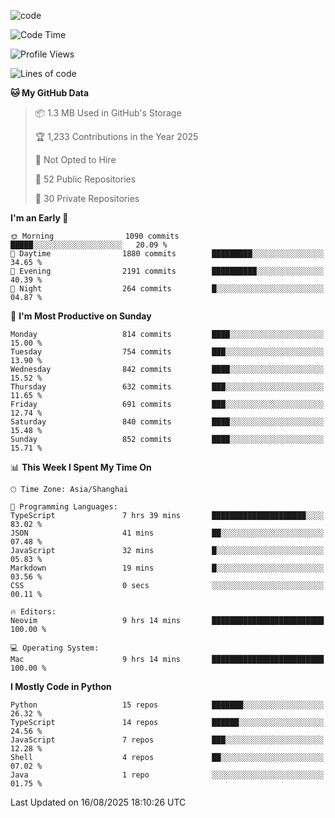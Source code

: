 
<!--
**liuyaanng/liuyaanng** is a ✨ _special_ ✨ repository because its `README.md` (this file) appears on your GitHub profile.

Here are some ideas to get you started:

- 🔭 I’m currently working on ...
- 🌱 I’m currently learning ...
- 👯 I’m looking to collaborate on ...
- 🤔 I’m looking for help with ...
- 💬 Ask me about ...
- 📫 How to reach me: ...
- 😄 Pronouns: ...
- ⚡ Fun fact: ...
-->


![code](https://cdn.jsdelivr.net/gh/liuyaanng/liuyaanng@1.0/code.gif) 

<!--START_SECTION:waka-->
![Code Time](http://img.shields.io/badge/Code%20Time-1%2C805%20hrs%2031%20mins-blue)

![Profile Views](http://img.shields.io/badge/Profile%20Views-0-blue)

![Lines of code](https://img.shields.io/badge/From%20Hello%20World%20I%27ve%20Written-26.4%20million%20lines%20of%20code-blue)

**🐱 My GitHub Data** 

> 📦 1.3 MB Used in GitHub's Storage 
 > 
> 🏆 1,233 Contributions in the Year 2025
 > 
> 🚫 Not Opted to Hire
 > 
> 📜 52 Public Repositories 
 > 
> 🔑 30 Private Repositories 
 > 
**I'm an Early 🐤** 

```text
🌞 Morning                1090 commits        █████░░░░░░░░░░░░░░░░░░░░   20.09 % 
🌆 Daytime                1880 commits        █████████░░░░░░░░░░░░░░░░   34.65 % 
🌃 Evening                2191 commits        ██████████░░░░░░░░░░░░░░░   40.39 % 
🌙 Night                  264 commits         █░░░░░░░░░░░░░░░░░░░░░░░░   04.87 % 
```
📅 **I'm Most Productive on Sunday** 

```text
Monday                   814 commits         ████░░░░░░░░░░░░░░░░░░░░░   15.00 % 
Tuesday                  754 commits         ███░░░░░░░░░░░░░░░░░░░░░░   13.90 % 
Wednesday                842 commits         ████░░░░░░░░░░░░░░░░░░░░░   15.52 % 
Thursday                 632 commits         ███░░░░░░░░░░░░░░░░░░░░░░   11.65 % 
Friday                   691 commits         ███░░░░░░░░░░░░░░░░░░░░░░   12.74 % 
Saturday                 840 commits         ████░░░░░░░░░░░░░░░░░░░░░   15.48 % 
Sunday                   852 commits         ████░░░░░░░░░░░░░░░░░░░░░   15.71 % 
```


📊 **This Week I Spent My Time On** 

```text
🕑︎ Time Zone: Asia/Shanghai

💬 Programming Languages: 
TypeScript               7 hrs 39 mins       █████████████████████░░░░   83.02 % 
JSON                     41 mins             ██░░░░░░░░░░░░░░░░░░░░░░░   07.48 % 
JavaScript               32 mins             █░░░░░░░░░░░░░░░░░░░░░░░░   05.83 % 
Markdown                 19 mins             █░░░░░░░░░░░░░░░░░░░░░░░░   03.56 % 
CSS                      0 secs              ░░░░░░░░░░░░░░░░░░░░░░░░░   00.11 % 

🔥 Editors: 
Neovim                   9 hrs 14 mins       █████████████████████████   100.00 % 

💻 Operating System: 
Mac                      9 hrs 14 mins       █████████████████████████   100.00 % 
```

**I Mostly Code in Python** 

```text
Python                   15 repos            ███████░░░░░░░░░░░░░░░░░░   26.32 % 
TypeScript               14 repos            ██████░░░░░░░░░░░░░░░░░░░   24.56 % 
JavaScript               7 repos             ███░░░░░░░░░░░░░░░░░░░░░░   12.28 % 
Shell                    4 repos             ██░░░░░░░░░░░░░░░░░░░░░░░   07.02 % 
Java                     1 repo              ░░░░░░░░░░░░░░░░░░░░░░░░░   01.75 % 
```




 Last Updated on 16/08/2025 18:10:26 UTC
<!--END_SECTION:waka-->
